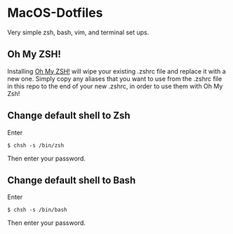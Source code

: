 # MacOS-Dotfiles

Very simple zsh, bash, vim, and terminal set ups.

## Oh My ZSH!

Installing [Oh My ZSH!](https://ohmyz.sh/) will wipe your existing .zshrc file and replace it with a new one. Simply copy any aliases that you want to use from the .zshrc file in this repo to the end of your new .zshrc, in order to use them with Oh My Zsh!

## Change default shell to Zsh

Enter

```
$ chsh -s /bin/zsh
```

Then enter your password.

## Change default shell to Bash

Enter

```
$ chsh -s /bin/bash
```

Then enter your password.
